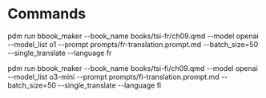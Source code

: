 # Commands

pdm run bbook_maker --book_name  books/tsi-fr/ch09.qmd --model openai --model_list o1 --prompt prompts/fr-translation.prompt.md --batch_size=50 --single_translate --language fr

pdm run bbook_maker --book_name  books/tsi-fi/ch09.qmd --model openai --model_list o3-mini --prompt prompts/fi-translation.prompt.md --batch_size=50 --single_translate --language fi